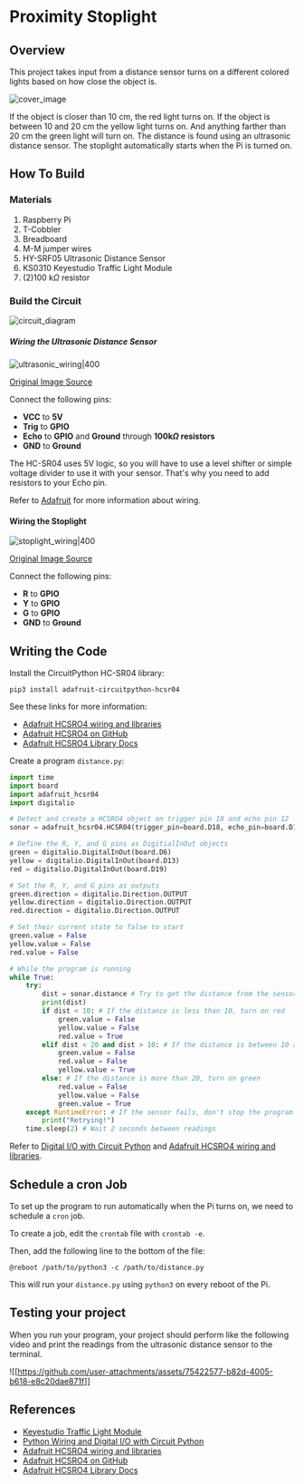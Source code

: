 # Proximity Stoplight

## Overview

This project takes input from a distance sensor turns on a different colored lights based on how close the object is.

![cover_image](https://github.com/user-attachments/assets/e7dbec0f-edd4-40b0-9e0b-83736fab1000)

If the object is closer than 10 cm, the red light turns on. If the object is between 10 and 20 cm the yellow light turns on. And anything farther than 20 cm the green light will turn on. The distance is found using an ultrasonic distance sensor. The stoplight automatically starts when the Pi is turned on. 

## How To Build

### Materials

1. Raspberry Pi
2. T-Cobbler
3. Breadboard
4. M-M jumper wires
5. HY-SRF05 Ultrasonic Distance Sensor
6. KS0310 Keyestudio Traffic Light Module
7. (2)100 k$\Omega$ resistor 
### Build the Circuit

![circuit_diagram](https://github.com/user-attachments/assets/aa68bb97-de90-4432-9c80-23859a781d29)

##### Wiring the Ultrasonic Distance Sensor

![ultrasonic_wiring|400](https://github.com/user-attachments/assets/49899f6c-eca9-47e8-8909-8a74f9290103)

[Original Image Source](https://jawhersebai.com/tutorials/how-to-use-the-hy-srf05-ultrasonic-distance-sensor/)

Connect the following pins:
- **VCC** to **5V**
- **Trig** to **GPIO**
- **Echo** to **GPIO** and **Ground** through **100k$\Omega$ resistors**
- **GND** to **Ground**

The HC-SR04 uses 5V logic, so you will have to use a level shifter or simple voltage divider to use it with your sensor. That's why you need to add resistors to your Echo pin. 

Refer to [Adafruit](https://learn.adafruit.com/ultrasonic-sonar-distance-sensors/python-circuitpython) for more information about wiring.

#### Wiring the Stoplight

![stoplight_wiring|400](https://github.com/user-attachments/assets/8d068f78-eaa5-4d9f-98a8-35fee5626145)

[Original Image Source](https://wiki.keyestudio.com/KS0310_Keyestudio_Traffic_Light_Module_(Black_and_Eco-friendly))

Connect the following pins:
- **R** to **GPIO**
- **Y** to **GPIO**
- **G** to **GPIO**
- **GND** to **Ground**

## Writing the Code

Install the CircuitPython HC-SR04 library:

```
pip3 install adafruit-circuitpython-hcsr04
```

See these links for more information: 
- [Adafruit HCSRO4 wiring and libraries](https://learn.adafruit.com/ultrasonic-sonar-distance-sensors/python-circuitpython) 
- [Adafruit HCSRO4 on GitHub](https://github.com/adafruit/Adafruit_CircuitPython_HCSR04) 
- [Adafruit HCSRO4 Library Docs](https://docs.circuitpython.org/projects/hcsr04/en/stable/api.html)

Create a program `distance.py`: 

```python
import time
import board
import adafruit_hcsr04
import digitalio

# Detect and create a HCSRO4 object on trigger pin 18 and echo pin 12 
sonar = adafruit_hcsr04.HCSR04(trigger_pin=board.D18, echo_pin=board.D12)

# Define the R, Y, and G pins as DigitialInOut objects
green = digitalio.DigitalInOut(board.D6)
yellow = digitalio.DigitalInOut(board.D13)
red = digitalio.DigitalInOut(board.D19)

# Set the R, Y, and G pins as outputs 
green.direction = digitalio.Direction.OUTPUT
yellow.direction = digitalio.Direction.OUTPUT
red.direction = digitalio.Direction.OUTPUT

# Set their current state to false to start
green.value = False
yellow.value = False
red.value = False

# While the program is running
while True:
	try:
		dist = sonar.distance # Try to get the distance from the sensor
		print(dist)
		if dist < 10: # If the distance is less than 10, turn on red
			green.value = False
			yellow.value = False
			red.value = True
		elif dist < 20 and dist > 10: # If the distance is between 10 and 20, turn on yellow 
			green.value = False
			red.value = False
			yellow.value = True
		else: # If the distance is more than 20, turn on green
			red.value = False
			yellow.value = False
			green.value = True
	except RuntimeError: # If the sensor fails, don't stop the program
		print("Retrying!")
	time.sleep(2) # Wait 2 seconds between readings
```

Refer to [Digital I/O with Circuit Python](https://learn.adafruit.com/adafruit-io-basics-digital-output?view=all#python-wiring) and [Adafruit HCSRO4 wiring and libraries](https://learn.adafruit.com/ultrasonic-sonar-distance-sensors/python-circuitpython).  

## Schedule a cron Job

To set up the program to run automatically when the Pi turns on, we need to schedule a `cron` job.

To create a job, edit the `crontab`  file with `crontab -e`.

Then, add the following line to the bottom of the file:

```
@reboot /path/to/python3 -c /path/to/distance.py
```

This will run your `distance.py` using `python3` on every reboot of the Pi.

## Testing your project

When you run your program, your project should perform like the following video and print the readings from the ultrasonic distance sensor to the terminal.

![[https://github.com/user-attachments/assets/75422577-b82d-4005-b618-e8c20dae871f]]


## References

- [Keyestudio Traffic Light Module](https://wiki.keyestudio.com/KS0310_Keyestudio_Traffic_Light_Module_(Black_and_Eco-friendly))
- [Python Wiring and Digital I/O with Circuit Python](https://learn.adafruit.com/adafruit-io-basics-digital-output?view=all#python-wiring)
- [Adafruit HCSRO4 wiring and libraries](https://learn.adafruit.com/ultrasonic-sonar-distance-sensors/python-circuitpython) 
- [Adafruit HCSRO4 on GitHub](https://github.com/adafruit/Adafruit_CircuitPython_HCSR04) 
- [Adafruit HCSRO4 Library Docs](https://docs.circuitpython.org/projects/hcsr04/en/stable/api.html)

